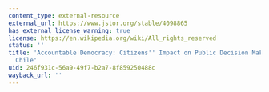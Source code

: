 ```yaml
---
content_type: external-resource
external_url: https://www.jstor.org/stable/4098865
has_external_license_warning: true
license: https://en.wikipedia.org/wiki/All_rights_reserved
status: ''
title: 'Accountable Democracy: Citizens'' Impact on Public Decision Making in Postdictatorship
  Chile'
uid: 246f931c-56a9-49f7-b2a7-8f859250488c
wayback_url: ''
---
```

